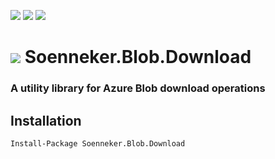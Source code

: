 [![](https://img.shields.io/nuget/v/Soenneker.Blob.Download.svg?style=for-the-badge)](https://www.nuget.org/packages/Soenneker.Blob.Download/)
[![](https://img.shields.io/github/actions/workflow/status/soenneker/soenneker.blob.download/publish.yml?style=for-the-badge)](https://github.com/soenneker/soenneker.blob.download/actions/workflows/publish.yml)
[![](https://img.shields.io/nuget/dt/Soenneker.Blob.Download.svg?style=for-the-badge)](https://www.nuget.org/packages/Soenneker.Blob.Download/)

# ![](https://user-images.githubusercontent.com/4441470/224455560-91ed3ee7-f510-4041-a8d2-3fc093025112.png) Soenneker.Blob.Download
### A utility library for Azure Blob download operations

## Installation

```
Install-Package Soenneker.Blob.Download
```
